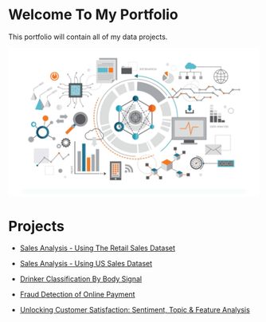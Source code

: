 # Welcome To My Portfolio
This portfolio will contain all of my data projects.

![alt text](image.png)

# Projects 
* [Sales Analysis - Using The Retail Sales Dataset](https://github.com/prateeppyntk/data-projects/blob/a895d3e56772ba8b9c7d7013635f1c04c31903a1/Sales%20Analysis%20Dashboard%20(Using%20The%20Retail%20Sales%20Dataset)/README.md)

* [Sales Analysis - Using US Sales Dataset](https://github.com/prateeppyntk/data-projects/blob/a895d3e56772ba8b9c7d7013635f1c04c31903a1/Sales%20Analysis%20Dashboard%20(Using%20The%20Retail%20Sales%20Dataset)/README.md)
  
* [Drinker Classification By Body Signal](https://github.com/prateeppyntk/data-projects/tree/99e4385ab85154468f5482e2ec6e661530248a25/Drinker%20Classification%20By%20Body%20Signal)
  
* [Fraud Detection of Online Payment](https://github.com/prateeppyntk/data-projects/tree/99e4385ab85154468f5482e2ec6e661530248a25/Sales%20Analysis%20Dashboard%20(Using%20The%20Retail%20Sales%20Dataset))
  
* [Unlocking Customer Satisfaction: Sentiment, Topic & Feature Analysis](https://github.com/prateeppyntk/data-projects/tree/99e4385ab85154468f5482e2ec6e661530248a25/Unlocking%20Customer%20Satisfaction%3A%20Sentiment%2C%20Topic%20%26%20Feature%20Analysis)
